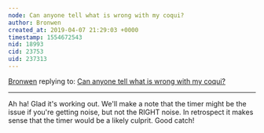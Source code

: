 ```yaml
---
node: Can anyone tell what is wrong with my coqui?
author: Bronwen
created_at: 2019-04-07 21:29:03 +0000
timestamp: 1554672543
nid: 18993
cid: 23753
uid: 237313
---
```




[Bronwen](../profile/Bronwen) replying to: [Can anyone tell what is wrong with my coqui?](../notes/stevie/04-07-2019/can-anyone-tell-what-is-wrong-with-my-coqui)

----
 Ah ha! Glad it's working out. We'll make a note that the timer might be the issue if you're getting noise, but not the RIGHT noise. In retrospect it makes sense that the timer would be a likely culprit. Good catch!